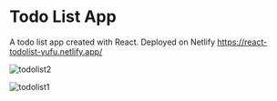 # Todo List App
A todo list app created with React. Deployed on Netlify https://react-todolist-yufu.netlify.app/

![todolist2](https://user-images.githubusercontent.com/20355911/180420542-748ab15d-5501-4dae-9b81-0d22ec4bb728.PNG)

![todolist1](https://user-images.githubusercontent.com/20355911/180420428-35c59c6d-79da-4712-955b-8af953c21958.PNG)
